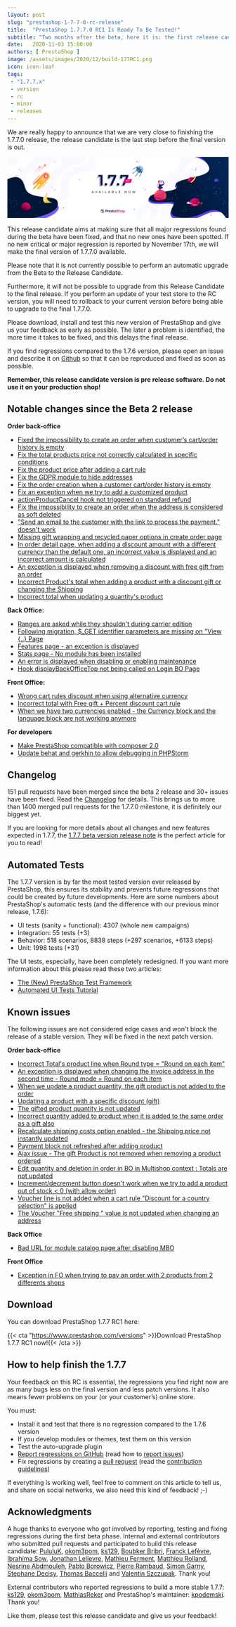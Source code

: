 ```yaml
---
layout: post
slug: "prestashop-1-7-7-0-rc-release"
title:  "PrestaShop 1.7.7.0 RC1 Is Ready To Be Tested!"
subtitle: "Two months after the beta, here it is: the first release candidate for PrestaShop 1.7.7.0 is now ready for you to test!"
date:   2020-11-03 15:00:00
authors: [ PrestaShop ]
image: /assets/images/2020/12/build-177RC1.png
icon: icon-leaf
tags:
 - "1.7.7.x"
 - version
 - rc
 - minor
 - releases
---
```


We are really happy to announce that we are very close to finishing the 1.7.7.0 release, the release candidate is the last step before the final version is out. 

![1.7.7.0 RC1 is available!](/assets/images/2020/12/build-177RC1.png)

This release candidate aims at making sure that all major regressions found during the beta have been fixed, and that no new ones have been spotted. If no new critical or major regression is reported by November 17th, we will make the final version of 1.7.7.0 available.

Please note that it is not currently possible to perform an automatic upgrade from the Beta to the Release Candidate. 

Furthermore, it will not be possible to upgrade from this Release Candidate to the final release. If you perform an update of your test store to the RC version, you will need to rollback to your current version before being able to upgrade to the final 1.7.7.0.

Please download, install and test this new version of PrestaShop and give us your feedback as early as possible. The later a problem is identified, the more time it takes to be fixed, and this delays the final release.

If you find regressions compared to the 1.7.6 version, please open an issue and describe it on [Github](https://github.com/PrestaShop/PrestaShop/issues/new?template=1_bug_report.md) so that it can be reproduced and fixed as soon as possible.

**Remember, this release candidate version is pre release software. Do not use it on your production shop!**


## Notable changes since the Beta 2 release

**Order back-office**
- [Fixed the impossibility to create an order when customer’s cart/order history is empty](https://github.com/PrestaShop/PrestaShop/issues/20643)
- [Fix the total products price not correctly calculated in specific conditions](https://github.com/PrestaShop/PrestaShop/issues/20542)
- [Fix the product price after adding a cart rule](https://github.com/PrestaShop/PrestaShop/issues/20533)
- [Fix the GDPR module to hide addresses](https://github.com/PrestaShop/PrestaShop/issues/20605)
- [Fix the order creation when a customer cart/order history is empty](https://github.com/PrestaShop/PrestaShop/issues/20643)
- [Fix an exception when we try to add a customized product](https://github.com/PrestaShop/PrestaShop/issues/20671)
- [actionProductCancel hook not triggered on standard refund](https://github.com/PrestaShop/PrestaShop/issues/20712)
- [Fix the impossibility to create an order when the address is considered as soft deleted](https://github.com/PrestaShop/PrestaShop/issues/20666)
- ["Send an email to the customer with the link to process the payment." doesn't work](https://github.com/PrestaShop/PrestaShop/issues/20687)
- [Missing gift wrapping and recycled paper options in create order page](https://github.com/PrestaShop/PrestaShop/issues/21300)
- [In order detail page, when adding a discount amount with a different currency than the default one, an incorrect value is displayed and an incorrect amount is calculated](https://github.com/PrestaShop/PrestaShop/issues/21323)
- [An exception is displayed when removing a discount with free gift from an order](https://github.com/PrestaShop/PrestaShop/issues/21438)
- [Incorrect Product's total when adding a product with a discount gift or changing the Shipping](https://github.com/PrestaShop/PrestaShop/issues/21566)
- [Incorrect total when updating a quantity's product](https://github.com/PrestaShop/PrestaShop/issues/21659)

**Back Office:**
- [Ranges are asked while they shouldn't during carrier edition](https://github.com/PrestaShop/PrestaShop/issues/20993)
- [Following migration, $_GET identifier parameters are missing on "View {..} Page](https://github.com/PrestaShop/PrestaShop/issues/20934)
- [Features page - an exception is displayed](https://github.com/PrestaShop/PrestaShop/issues/20777)
- [Stats page - No module has been installed](https://github.com/PrestaShop/PrestaShop/issues/21186)
- [An error is displayed when disabling or enabling maintenance](https://github.com/PrestaShop/PrestaShop/issues/21430)
- [Hook displayBackOfficeTop not being called on Login BO Page](https://github.com/PrestaShop/PrestaShop/issues/21379)

**Front Office:**
- [Wrong cart rules discount when using alternative currency](https://github.com/PrestaShop/PrestaShop/issues/20594)
- [Incorrect total with Free gift + Percent discount cart rule](https://github.com/PrestaShop/PrestaShop/issues/20690)
- [When we have two currencies enabled - the Currency block and the language block are not working anymore](https://github.com/PrestaShop/PrestaShop/issues/20950)

**For developers**
- [Make PrestaShop compatible with composer 2.0](https://github.com/PrestaShop/PrestaShop/pull/21609)
- [Update behat and gerkhin to allow debugging in PHPStorm](https://github.com/PrestaShop/PrestaShop/pull/21532)

## Changelog

151 pull requests have been merged since the beta 2 release and 30+ issues have been fixed. Read the [Changelog](https://github.com/PrestaShop/PrestaShop/releases) for details. 
This brings us to more than 1400 merged pull requests for the 1.7.7.0 milestone, it is definitely our biggest yet.

If you are looking for more details about all changes and new features expected in 1.7.7, the [1.7.7 beta version release note](https://build.prestashop.com/news/prestashop-1-7-7-0-beta-release/) is the perfect article for you to read!

## Automated Tests

The 1.7.7 version is by far the most tested version ever released by PrestaShop, this ensures its stability and prevents future regressions that could be created by future developments.
Here are some numbers about PrestaShop's automatic tests (and the difference with our previous minor release, 1.7.6):

- UI tests (sanity + functional): 4307 (whole new campaigns)
- Integration: 55 tests (+3)
- Behavior: 518 scenarios, 8838 steps (+297 scenarios, +6133 steps)
- Unit: 1998 tests (+31)

The UI tests, especially, have been completely redesigned. If you want more information about this please read these two articles:
- [The (New) PrestaShop Test Framework](https://build.prestashop.com/news/the-new-prestashop-test-framework/)
- [Automated UI Tests Tutorial](https://build.prestashop.com/news/how-to-write-a-new-ui-test/)

## Known issues

The following issues are not considered edge cases and won't block the release of a stable version. They will be fixed in the next patch version.

**Order back-office**
- [Incorrect Total's product line when Round type = "Round on each item"](https://github.com/PrestaShop/PrestaShop/issues/21708)
- [An exception is displayed when changing the invoice address in the second time - Round mode = Round on each item](https://github.com/PrestaShop/PrestaShop/issues/21717)
- [When we update a product quantity, the gift product is not added to the order](https://github.com/PrestaShop/PrestaShop/issues/21501)
- [Updating a product with a specific discount (gift)](https://github.com/PrestaShop/PrestaShop/issues/21506)
- [The gifted product quantity is not updated](https://github.com/PrestaShop/PrestaShop/issues/21592)
- [Incorrect quantity added to product when it is added to the same order as a gift also](https://github.com/PrestaShop/PrestaShop/issues/21531)
- [Recalculate shipping costs option enabled - the Shipping price not instantly updated](https://github.com/PrestaShop/PrestaShop/issues/21267)
- [Payment block not refreshed after adding product](https://github.com/PrestaShop/PrestaShop/issues/21293)
- [Ajax issue - The gift Product is not removed when removing a product ordered](https://github.com/PrestaShop/PrestaShop/issues/21500)
- [Edit quantity and deletion in order in BO in Multishop context : Totals are not updated](https://github.com/PrestaShop/PrestaShop/issues/21706)
- [Increment/decrement button doesn't work when we try to add a product out of stock < 0 (with allow order)](https://github.com/PrestaShop/PrestaShop/issues/21529)
- [Voucher line is not added when a cart rule "Discount for a country selection" is applied](https://github.com/PrestaShop/PrestaShop/issues/21548)
- [The Voucher "Free shipping " value is not updated when changing an address](https://github.com/PrestaShop/PrestaShop/issues/21549)

**Back Office**
- [Bad URL for module catalog page after disabling MBO](https://github.com/PrestaShop/PrestaShop/issues/21588)

**Front Office**
- [Exception in FO when trying to pay an order with 2 products from 2 differents shops](https://github.com/PrestaShop/PrestaShop/issues/21714)


## Download

You can download PrestaShop 1.7.7 RC1 here:

{{< cta "https://www.prestashop.com/versions" >}}Download PrestaShop 1.7.7 RC1 now!{{< /cta >}}


## How to help finish the 1.7.7

Your feedback on this RC is essential, the regressions you find right now are as many bugs less on the final version and less patch versions. It also means fewer problems on your (or your customer’s) online store. 

You must:

- Install it and test that there is no regression compared to the 1.7.6 version
- If you develop modules or themes, test them on this version
- Test the auto-upgrade plugin
- [Report regressions on GitHub](https://github.com/PrestaShop/PrestaShop/issues) (read how to [report issues](https://devdocs.prestashop.com/1.7/contribute/contribute-reporting-issues/))
- Fix regressions by creating a [pull request](https://github.com/PrestaShop/PrestaShop/compare) (read the [contribution guidelines](https://devdocs.prestashop.com/1.7/contribute/contribution-guidelines/))


If everything is working well, feel free to comment on this article to tell us, and share on social networks, we also need this kind of feedback! ;-)

## Acknowledgments

A huge thanks to everyone who got involved by reporting, testing and fixing regressions during the first beta phase.
Internal and external contributors who submitted pull requests and participated to build this release candidate: [PululuK](https://github.com/PululuK), [okom3pom](https://github.com/okom3pom), [ks129](https://github.com/ks129), [Boubker Bribri](https://github.com/boubkerbribri), [Franck Lefèvre](https://github.com/Progi1984), [Ibrahima Sow](https://github.com/sowbiba), [Jonathan Lelievre](https://github.com/jolelievre), [Mathieu Ferment](https://github.com/matks), [Matthieu Rolland](https://github.com/matthieu-rolland), [Nesrine Abdmouleh](https://github.com/nesrineabdmouleh), [Pablo Borowicz](https://github.com/eternoendless), [Pierre Rambaud](https://github.com/PierreRambaud), [Simon Garny](https://github.com/SimonGrn), [Stephane Decisy](https://github.com/SD1982), [Thomas Baccelli](https://github.com/atomiix) and [Valentin Szczupak](https://github.com/NeOMakinG). Thank you!

External contributors who reported regressions to build a more stable 1.7.7: [ks129](https://github.com/ks129), [okom3pom](https://github.com/okom3pom), [MathiasReker](https://github.com/MathiasReker) and PrestaShop's maintainer: [kpodemski](https://github.com/kpodemski). Thank you!

Like them, please test this release candidate and give us your feedback!
